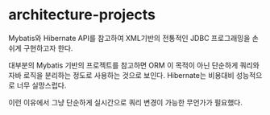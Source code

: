 # architecture-projects

Mybatis와 Hibernate API를 참고하여 XML기반의 전통적인 JDBC 프로그래밍을 손쉬게 구현하고자 한다. 

대부분의 Mybatis 기반의 프로젝트를 참고하면 ORM 이 목적이 아닌 단순하게 쿼리와 자바 로직을 분리하는 정도로 사용하는 것으로 보인다. 
Hibernate는 비용대비 성능적으로 너무 실망스럽다.

이런 이유에서 그냥 단순하게 실시간으로 쿼리 변경이 가능한 무언가가 필요했다. 



